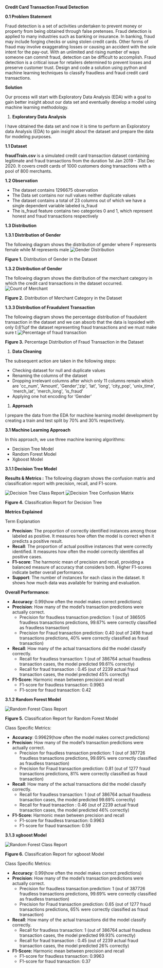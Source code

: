 **Credit Card Transaction Fraud Detection**

**0.1 Problem Statement**

Fraud detection is a set of activities undertaken to prevent money or property from being obtained through false pretenses. Fraud detection is applied to many industries such as banking or insurance. In banking, fraud may include forging checks or using stolen credit cards. Other forms of fraud may involve exaggerating losses or causing an accident with the sole intent for the pay-out. With an unlimited and rising number of ways someone can commit fraud, detection can be difficult to accomplish. Fraud detection is a critical issue for retailers determined to prevent losses and preserve customer trust. Design and code a solution using python and machine learning techniques to classify fraudless and fraud credit card transactions.

**Solution**

Our process will start with Exploratory Data Analysis (EDA) with a goal to gain better insight about our data set and eventually develop a model using machine learning methodology.

1. **Exploratory Data Analysis**

I have obtained the data set and now it is time to perform an Exploratory data Analysis (EDA) to gain insight about the dataset and prepare the data for modeling purposes.

**1.1 Dataset**

**fraudTrain.csv** is a simulated credit card transaction dataset containing legitimate and fraud transactions from the duration 1st Jan 2019 - 31st Dec 2020. It covers credit cards of 1000 customers doing transactions with a pool of 800 merchants.

**1.2 Observation**

- The dataset contains 1296675 observation
- The Data set contains nor null values neither duplicate values
- The dataset contains a total of 23 columns out of which we have a single dependent variable labeled is_fraud
- The is_fraud feature contains two categories 0 and 1, which represent honest and fraud transactions respectively

**1.3 Distribution**

**1.3.1 Distribution of Gender**

The following diagram shows the distribution of gender where F represents female while M represents male
![Gender Distribution](Image/Gender_dis.png)

**Figure 1.** Distribution of Gender in the Dataset

**1.3.2 Distribution of Gender**

The following diagram shows the distribution of the merchant category in which the credit card transactions in the dataset occurred.
![Count of Merchant](Image/Merch_count.png)

**Figure 2.** Distribution of Merchant Category in the Dataset

**1.3.3 Distribution of Fraudulent Transaction**

The following diagram shows the percentage distribution of fraudulent transaction in the dataset and we can absorb that the data is lopsided with only 0.6%pf the dataset representing fraud transactions and we must make sure t
![Percentage of fraud transaction](Image/Dis_ft.png)

**Figure 3.** Percentage Distribution of Fraud Transaction in the Dataset

1. **Data Cleaning**

The subsequent action are taken in the following steps:

- Checking dataset for null and duplicate values
- Renaming the columns of the dataset
- Dropping irrelevant columns after which only 11 columns remain which are 'cc_num', 'Amount', 'Gender','zip', 'lat', 'long', 'city_pop', 'unix_time', 'merch_lat', 'merch_long', 'is_fraud'
- Applying one hot encoding for ‘Gender’

1. **Approach**

I prepare the data from the EDA for machine learning model development by creating a train and test split by 70% and 30% respectively.

**3.1 Machine Learning Approach**

In this approach, we use three machine learning algorithms:

- Decision Tree Model
- Random Forest Model
- Xgboost Model

**3.1.1 Decision Tree Model**

**Results & Metrics :** The following diagram shows the confusion matrix and classification report with precision, recall, and F1-score.

![Decision Tree Class Report](Image/DT_cr.png)
![Decision Tree Confusion Matrix](Image/cf_mtrx.png)

**Figure 4.** Classification Report for Decision Tree

**Metrics Explained**

Term Explanation

- **Precision**: The proportion of correctly identified instances among those labeled as positive. It measures how often the model is correct when it predicts a positive result.
- **Recall**: The proportion of actual positive instances that were correctly identified. It measures how often the model correctly identifies all positive cases.
- **F1-score**: The harmonic mean of precision and recall, providing a balanced measure of accuracy that considers both. Higher F1-scores indicate better overall performance.
- **Support**: The number of instances for each class in the dataset. It shows how much data was available for training and evaluation.

**Overall Performance:**

- **Accuracy**: 0.99(how often the model makes correct predictions)
- **Precision**: How many of the model’s transaction predictions were actually correct.
  - Precision for fraudless transaction prediction: 1 (out of 386505 fraudless transactions predictions, 99.67% were correctly classified as fraudless transaction)
  - Precision for Fraud transaction prediction: 0.40 (out of 2498 fraud transactions predictions, 40% were correctly classified as fraud transaction)
- **Recall**: How many of the actual transactions did the model classify correctly.
  - Recall for fraudless transaction: 1 (out of 386764 actual fraudless transaction cases, the model predicted 99.61% correctly)
  - Recall for fraud transaction : 0.45 (out of 2239 actual fraud transaction cases, the model predicted 45% correctly)
- **F1-Score:** Harmonic mean between precision and recall
  - F1-score for fraudless transaction: 0.9963
  - F1-score for fraud transaction: 0.42

**3.1.2 Random Forest Model**

![Random Forest Class Report](Image/Rf_cls.png)

**Figure 5.** Classification Report for Random Forest Model

Class Specific Metrics:

- **Accuracy**: 0.99629(how often the model makes correct predictions)
- **Precision**: How many of the model’s transaction predictions were actually correct.
  - Precision for fraudless transaction prediction: 1 (out of 387726 fraudless transactions predictions, 99.69% were correctly classified as fraudless transaction)
  - Precision for Fraud transaction prediction: 0.81 (out of 1277 fraud transactions predictions, 81% were correctly classified as fraud transaction)
- **Recall**: How many of the actual transactions did the model classify correctly.
  - Recall for fraudless transaction: 1 (out of 386764 actual fraudless transaction cases, the model predicted 99.69% correctly)
  - Recall for fraud transaction : 0.46 (out of 2239 actual fraud transaction cases, the model predicted 46% correctly)
- **F1-Score:** Harmonic mean between precision and recall
  - F1-score for fraudless transaction: 0.9963
  - F1-score for fraud transaction: 0.59

**3.1.3 xgboost Model**

![Random Forest Class Report](Image/xg_cls.png)

**Figure 6.** Classification Report for xgboost Model

Class Specific Metrics:

- **Accuracy**: 0.99(how often the model makes correct predictions)
- **Precision**: How many of the model’s transaction predictions were actually correct.
  - Precision for fraudless transaction prediction: 1 (out of 387726 fraudless transactions predictions, 99.69% were correctly classified as fraudless transaction)
  - Precision for Fraud transaction prediction: 0.65 (out of 1277 fraud transactions predictions, 65% were correctly classified as fraud transaction)
- **Recall**: How many of the actual transactions did the model classify correctly.
  - Recall for fraudless transaction: 1 (out of 386764 actual fraudless transaction cases, the model predicted 99.93% correctly)
  - Recall for fraud transaction : 0.45 (out of 2239 actual fraud transaction cases, the model predicted 26% correctly)
- **F1-Score:** Harmonic mean between precision and recall
  - F1-score for fraudless transaction: 0.9963
  - F1-score for fraud transaction: 0.37
